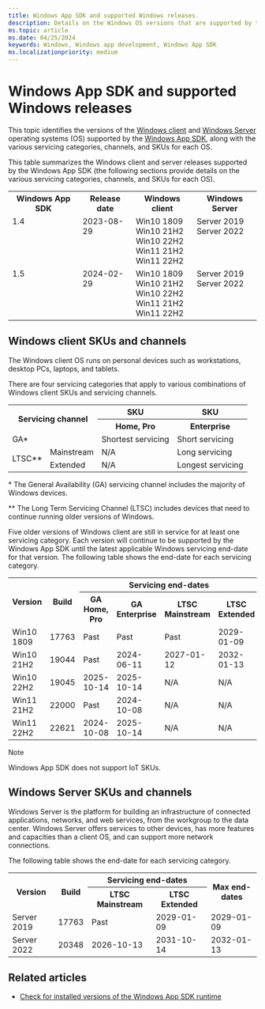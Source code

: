 ```yaml
---
title: Windows App SDK and supported Windows releases.
description: Details on the Windows OS versions that are supported by the Windows App SDK.
ms.topic: article
ms.date: 04/25/2024
keywords: Windows, Windows app development, Windows App SDK 
ms.localizationpriority: medium
---
```


# Windows App SDK and supported Windows releases

This topic identifies the versions of the [Windows client](/windows/) and [Windows Server](/windows-server/) operating systems (OS) supported by the [Windows App SDK](index.md), along with the various servicing categories, channels, and SKUs for each OS.

This table summarizes the Windows client and server releases supported by the Windows App SDK (the following sections provide details on the various servicing categories, channels, and SKUs for each OS).

<table>
<tr>
<th>Windows App SDK</th><th>Release date</th><th>Windows client</th><th>Windows Server</th>
</tr>
<tr>
<td valign="top">1.4</td>
<td valign="top">2023-08-29</td>
<td valign="top">
Win10 1809<br>
Win10 21H2<br>
Win10 22H2<br>
Win11 21H2<br>
Win11 22H2
</td>
<td valign="top">
Server 2019<br>
Server 2022
</td>
</tr>
<tr>
<td valign="top">1.5</td>
<td valign="top">2024-02-29</td>
<td valign="top">
Win10 1809<br>
Win10 21H2<br>
Win10 22H2<br>
Win11 21H2<br>
Win11 22H2
</td>
<td valign="top">
Server 2019<br>
Server 2022
</td>
</tr>
</table>

## Windows client SKUs and channels

The Windows client OS runs on personal devices such as workstations, desktop PCs, laptops, and tablets.

There are four servicing categories that apply to various combinations of Windows client SKUs and servicing channels.

<table>
<tbody>
<tr>
<th colspan="2" rowspan="2">Servicing channel</th>
<th>SKU</th>
<th>SKU</th>
</tr>
<tr>
<th>Home, Pro</th>
<th>Enterprise</th>
</tr>
<tr>
<td colspan="2">GA*</td>
<td>Shortest servicing</td>
<td>Short servicing</td>
</tr>
<tr>
<td rowspan="2" valign="center">LTSC**</td>
<td>Mainstream</td>
<td>N/A</td>
<td>Long servicing</td>
</tr>
<tr>
<td>Extended</td>
<td>N/A</td>
<td>Longest servicing</td>
</tr>
</tbody>
</table>

\* The General Availability (GA) servicing channel includes the majority of Windows devices.

** The Long Term Servicing Channel (LTSC) includes devices that need to continue running older versions of Windows.

Five older versions of Windows client are still in service for at least one servicing category. Each version will continue to be supported by the Windows App SDK until the latest applicable Windows servicing end-date for that version. The following table shows the end-date for each servicing category.

<table>
<tr>
<th rowspan="2">Version</th>
<th rowspan="2">Build</th>
<th colspan="4">Servicing end-dates</th>
<th rowspan="2">Max end-dates</th>
</tr>
<tr>
<th>GA Home, Pro</td>
<th>GA Enterprise</td>
<th>LTSC Mainstream</td>
<th>LTSC Extended</td>
</tr>
<tr>
<td>Win10 1809</td>
<td>17763</td>
<td>Past</td>
<td>Past</td>
<td>Past</td>
<td>2029-01-09</td>
<td>2029-01-09</td>
</tr>
<tr>
<td>Win10 21H2</td>
<td>19044</td>
<td>Past</td>
<td>2024-06-11</td>
<td>2027-01-12</td>
<td>2032-01-13</td>
<td>2032-01-13</td>
</tr>
<tr>
<td>Win10 22H2</td>
<td>19045</td>
<td>2025-10-14</td>
<td>2025-10-14</td>
<td>N/A</td>
<td>N/A</td>
<td>2025-10-14</td>
</tr>
<tr>
<td>Win11 21H2</td>
<td>22000</td>
<td>Past</td>
<td>2024-10-08</td>
<td>N/A</td>
<td>N/A</td>
<td>2024-10-08</td>
</tr>
<tr>
<td>Win11 22H2</td>
<td>22621</td>
<td>2024-10-08</td>
<td>2025-10-14</td>
<td>N/A</td>
<td>N/A</td>
<td>2025-10-14</td>
</tr>
</table>

> [!NOTE]
> Windows App SDK does not support IoT SKUs.

## Windows Server SKUs and channels

Windows Server is the platform for building an infrastructure of connected applications, networks, and web services, from the workgroup to the data center. Windows Server offers services to other devices, has more features and capacities than a client OS, and can support more network connections.

The following table shows the end-date for each servicing category.

<table>
<tr>
<th rowspan="2">Version</th>
<th rowspan="2">Build</th>
<th colspan="2">Servicing end-dates</td>
<th rowspan="2">Max end-dates</th>
</tr>
<tr>
<th>LTSC Mainstream</th>
<th>LTSC Extended</th>
</tr>
<tr>
<td>Server 2019</td>
<td>17763</td>
<td>Past</td>
<td>2029-01-09</td>
<td>2029-01-09</td>
</tr>
<tr>
<td>Server 2022</td>
<td>20348</td>
<td>2026-10-13</td>
<td>2031-10-14</td>
<td>2032-01-13</td>
</tr>
</table>

## Related articles

- [Check for installed versions of the Windows App SDK runtime](check-windows-app-sdk-versions.md)
